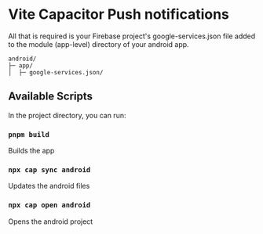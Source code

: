 # Vite Capacitor Push notifications

All that is required is your Firebase project's google-services.json file added to the module (app-level) directory of your android app.

```
android/
├─ app/
│  ├─ google-services.json/
```

## Available Scripts

In the project directory, you can run:

### `pnpm build`

Builds the app

### `npx cap sync android`

Updates the android files

### `npx cap open android`

Opens the android project